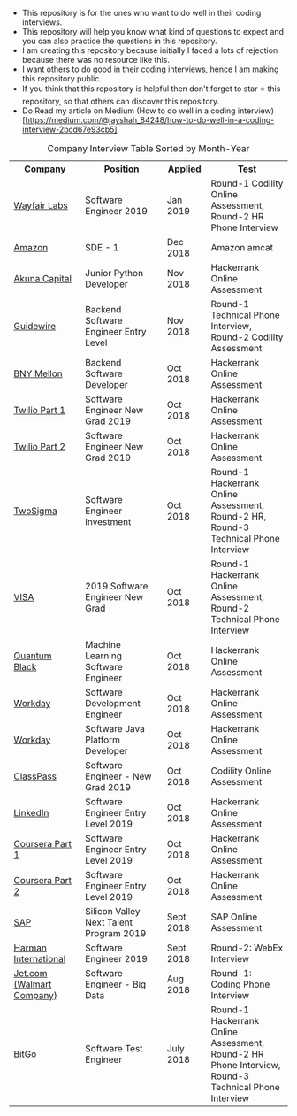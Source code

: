 - This repository is for the ones who want to do well in their coding interviews.   
- This repository will help you know what kind of questions to expect and you can also practice the questions in this repository.    
- I am creating this repository because initially I faced a lots of rejection because there was no resource like this.    
- I want others to do good in their coding interviews, hence I am making this repository public.    
- If you think that this repository is helpful then don't forget to star :star: this repository, so that others can discover this repository. 
- Do Read my article on Medium (How to do well in a coding interview)[https://medium.com/@jayshah_84248/how-to-do-well-in-a-coding-interview-2bcd67e93cb5]    

<table align="center">
<caption>Company Interview Table Sorted by Month-Year</caption>
<tr>
	<th>Company</th>
	<th>Position</th>
	<th>Applied</th>
	<th>Test</th>
</tr>

<tr>
	<td> <a href="https://github.com/jayshah19949596/CodingInterviews/tree/master/Wayfair%20Labs%20Software%20Engineer%202019" target="_blank"> Wayfair Labs</a> </td>
	<td> Software Engineer 2019</td>
	<td> Jan 2019 </td>
	<td colspan="2"> Round-1 Codility Online Assessment, <br> Round-2 HR Phone Interview</td>
</tr>

<tr>
	<td> <a href="https://github.com/jayshah19949596/CodingInterviews/tree/master/Amazon%20SDE%20-%201" target="_blank"> Amazon </a> </td>
	<td> SDE - 1</td>
	<td> Dec 2018 </td>
	<td> Amazon amcat</td>
</tr>

<tr>
	<td> <a href="https://github.com/jayshah19949596/CodingInterviews/tree/master/Akuna%20Capital%20Junior%20Python%20Developer" target="_blank"> Akuna Capital </a> </td>
	<td> Junior Python Developer</td>
	<td> Nov 2018 </td>
	<td> Hackerrank Online Assessment </td>
</tr>

<tr>
	<td> <a href="https://github.com/jayshah19949596/CodingInterviews/tree/master/Guidewire%20Backend%20Software%20Engineer%20Entry%20Level" target="_blank"> Guidewire </a> </td>
	<td> Backend Software Engineer Entry Level</td>
	<td> Nov 2018 </td>
	<td colspan="2"> Round-1 Technical Phone Interview, <br> Round-2 Codility Assessment</td>
</tr>

<tr>
	<td> <a href="https://github.com/jayshah19949596/CodingInterviews/tree/master/BNY%20Mellon%20Backend%20Software%20Developer" target="_blank"> BNY Mellon </a> </td>
	<td> Backend Software Developer </td>
	<td> Oct 2018 </td>
	<td> Hackerrank Online Assessment </td>
</tr>

<tr>
	<td> <a href="https://github.com/jayshah19949596/CodingInterviews/tree/master/Twilio%20Software%20Engineer%20-%20New%20Grad%20-Part-1" target="_blank"> Twilio Part 1 </a> </td>
	<td> Software Engineer New Grad 2019 </td>
	<td> Oct 2018 </td>
	<td> Hackerrank Online Assessment </td>
</tr>

<tr>
	<td> <a href="https://github.com/jayshah19949596/CodingInterviews/tree/master/Twilio%20Software%20Engineer-%20New%20Grad%20-%20Part-2" target="_blank"> Twilio Part 2 </a> </td>
	<td> Software Engineer New Grad 2019 </td>
	<td> Oct 2018 </td>
	<td> Hackerrank Online Assessment </td>
</tr>

<tr>
	<td> <a href="https://github.com/jayshah19949596/CodingInterviews/tree/master/TwoSigma%202019%20Software%20Engineer%20Investments" target="_blank"> TwoSigma </a> </td>
	<td> Software Engineer Investment </td>
	<td> Oct 2018 </td>
	<td colspan="3"> Round-1 Hackerrank Online Assessment, <br> Round-2 HR, <br> Round-3 Technical Phone Interview</td>
	
</tr>

<tr>
	<td> <a href="https://github.com/jayshah19949596/CodingInterviews/tree/master/VISA%202019%20Software%20Engineer%20New%20Grad" target="_blank"> VISA </a> </td>
	<td> 2019 Software Engineer New Grad </td>
	<td> Oct 2018 </td>
	<td colspan="2"> Round-1 Hackerrank Online Assessment, <br> Round-2 Technical Phone Interview</td>
</tr>

<tr>
	<td> <a href="https://github.com/jayshah19949596/CodingInterviews/tree/master/QuantumBlack%20Machine%20Learning%20Software%20Engineer%202019" target="_blank"> Quantum Black </a> </td>
	<td> Machine Learning Software Engineer </td>
	<td> Oct 2018 </td>
	<td> Hackerrank Online Assessment </td>

</tr>


<tr>
	<td> <a href="https://github.com/jayshah19949596/CodingInterviews/tree/master/Workday%20Software%20Development%20Engineer" target="_blank"> Workday </a> </td>
	<td> Software Development Engineer </td>
	<td> Oct 2018 </td>
	<td> Hackerrank Online Assessment </td>
</tr>


<tr>
	<td> <a href="https://github.com/jayshah19949596/CodingInterviews/tree/master/Workday%20Senior%20Java%20Platform%20Developer" target="_blank"> Workday </a> </td>
	<td> Software Java Platform Developer </td>
	<td> Oct 2018 </td>
	<td> Hackerrank Online Assessment </td>
</tr>


<tr>
	<td> <a href="https://github.com/jayshah19949596/CodingInterviews/tree/master/ClassPass%202019%20Software%20Engineer%20New%20Grad" target="_blank"> ClassPass </a> </td>
	<td> Software Engineer - New Grad 2019  </td>
	<td> Oct 2018 </td>
	<td> Codility Online Assessment </td>
</tr>


<tr>
	<td> <a href="https://github.com/jayshah19949596/CodingInterviews/tree/master/LinkedIn%20Software%20Engineer%20-%20Entry%20Level" target="_blank"> LinkedIn </a> </td>
	<td> Software Engineer Entry Level 2019  </td> 
	<td> Oct 2018 </td>
	<td> Hackerrank Online Assessment </td>
</tr>


<tr>
	<td> <a href="https://github.com/jayshah19949596/CodingInterviews/tree/master/Coursera%20Software%20Engineer%20Entry%20Level-2019-Part-1" target="_blank"> Coursera  Part 1 </a> </td>
	<td> Software Engineer Entry Level 2019  </td>
	<td> Oct 2018 </td>
	<td> Hackerrank Online Assessment </td>
</tr>


<tr>
	<td> <a href="https://github.com/jayshah19949596/CodingInterviews/tree/master/Coursera%20Software%20Engineer%20Entry%20Level-2019-Part-2" target="_blank"> Coursera  Part 2 </a> </td>
	<td> Software Engineer Entry Level 2019  </td>
	<td> Oct 2018 </td>
	<td> Hackerrank Online Assessment </td>
</tr>

<tr>
	<td> <a href="https://github.com/jayshah19949596/CodingInterviews/tree/master/SAP%20Silicon%20Valley%20Next%20Talent%20Program%202019" target="_blank"> SAP </a> </td>
	<td> Silicon Valley Next Talent Program 2019 </td>
	<td> Sept 2018 </td>
	<td> SAP Online Assessment </td>
</tr>

<tr>
	<td> <a href="https://github.com/jayshah19949596/CodingInterviews/tree/master/HARMAN%20International%20Software%20Engineer%202019" target="_blank"> Harman International </a> </td>
	<td> Software Engineer 2019 </td>
	<td> Sept 2018 </td>
	<td> Round-2: WebEx Interview</td>
</tr>


<tr>
	<td> <a href="https://github.com/jayshah19949596/CodingInterviews/tree/master/Jet.com%20(walmart%20company)%20Software%20Engineer%20-%20Big%20Data" target="_blank"> Jet.com (Walmart Company) </a> </td>
	<td> Software Engineer - Big Data </td>
	<td> Aug 2018 </td>
	<td> Round-1: Coding Phone Interview</td>
</tr>

<tr>
	<td> <a href="https://github.com/jayshah19949596/CodingInterviews/tree/master/BitGo%20Software%20Test%20Engineer" target="_blank"> BitGo </a> </td>
	<td> Software Test Engineer </td>
	<td> July 2018 </td>
	<td colspan="2"> Round-1 Hackerrank Online Assessment, <br> Round-2 HR Phone Interview, <br> Round-3 Technical Phone Interview</td>

</tr>

</table>
